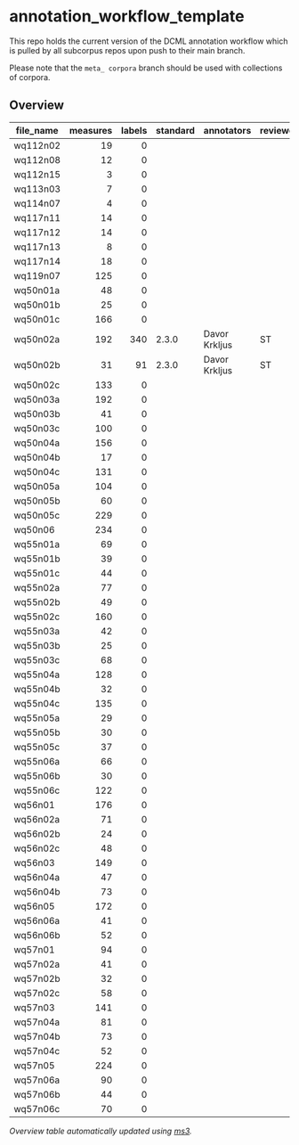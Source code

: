 # annotation_workflow_template

This repo holds the current version of the DCML annotation workflow which is pulled by all subcorpus repos upon push to their main branch. 

Please note that the `meta_ corpora` branch should be used with collections of corpora.


## Overview
|file_name|measures|labels|standard| annotators  |reviewers|
|---------|-------:|-----:|--------|-------------|---------|
|wq112n02 |      19|     0|        |             |         |
|wq112n08 |      12|     0|        |             |         |
|wq112n15 |       3|     0|        |             |         |
|wq113n03 |       7|     0|        |             |         |
|wq114n07 |       4|     0|        |             |         |
|wq117n11 |      14|     0|        |             |         |
|wq117n12 |      14|     0|        |             |         |
|wq117n13 |       8|     0|        |             |         |
|wq117n14 |      18|     0|        |             |         |
|wq119n07 |     125|     0|        |             |         |
|wq50n01a |      48|     0|        |             |         |
|wq50n01b |      25|     0|        |             |         |
|wq50n01c |     166|     0|        |             |         |
|wq50n02a |     192|   340|2.3.0   |Davor Krkljus|ST       |
|wq50n02b |      31|    91|2.3.0   |Davor Krkljus|ST       |
|wq50n02c |     133|     0|        |             |         |
|wq50n03a |     192|     0|        |             |         |
|wq50n03b |      41|     0|        |             |         |
|wq50n03c |     100|     0|        |             |         |
|wq50n04a |     156|     0|        |             |         |
|wq50n04b |      17|     0|        |             |         |
|wq50n04c |     131|     0|        |             |         |
|wq50n05a |     104|     0|        |             |         |
|wq50n05b |      60|     0|        |             |         |
|wq50n05c |     229|     0|        |             |         |
|wq50n06  |     234|     0|        |             |         |
|wq55n01a |      69|     0|        |             |         |
|wq55n01b |      39|     0|        |             |         |
|wq55n01c |      44|     0|        |             |         |
|wq55n02a |      77|     0|        |             |         |
|wq55n02b |      49|     0|        |             |         |
|wq55n02c |     160|     0|        |             |         |
|wq55n03a |      42|     0|        |             |         |
|wq55n03b |      25|     0|        |             |         |
|wq55n03c |      68|     0|        |             |         |
|wq55n04a |     128|     0|        |             |         |
|wq55n04b |      32|     0|        |             |         |
|wq55n04c |     135|     0|        |             |         |
|wq55n05a |      29|     0|        |             |         |
|wq55n05b |      30|     0|        |             |         |
|wq55n05c |      37|     0|        |             |         |
|wq55n06a |      66|     0|        |             |         |
|wq55n06b |      30|     0|        |             |         |
|wq55n06c |     122|     0|        |             |         |
|wq56n01  |     176|     0|        |             |         |
|wq56n02a |      71|     0|        |             |         |
|wq56n02b |      24|     0|        |             |         |
|wq56n02c |      48|     0|        |             |         |
|wq56n03  |     149|     0|        |             |         |
|wq56n04a |      47|     0|        |             |         |
|wq56n04b |      73|     0|        |             |         |
|wq56n05  |     172|     0|        |             |         |
|wq56n06a |      41|     0|        |             |         |
|wq56n06b |      52|     0|        |             |         |
|wq57n01  |      94|     0|        |             |         |
|wq57n02a |      41|     0|        |             |         |
|wq57n02b |      32|     0|        |             |         |
|wq57n02c |      58|     0|        |             |         |
|wq57n03  |     141|     0|        |             |         |
|wq57n04a |      81|     0|        |             |         |
|wq57n04b |      73|     0|        |             |         |
|wq57n04c |      52|     0|        |             |         |
|wq57n05  |     224|     0|        |             |         |
|wq57n06a |      90|     0|        |             |         |
|wq57n06b |      44|     0|        |             |         |
|wq57n06c |      70|     0|        |             |         |


*Overview table automatically updated using [ms3](https://johentsch.github.io/ms3/).*
